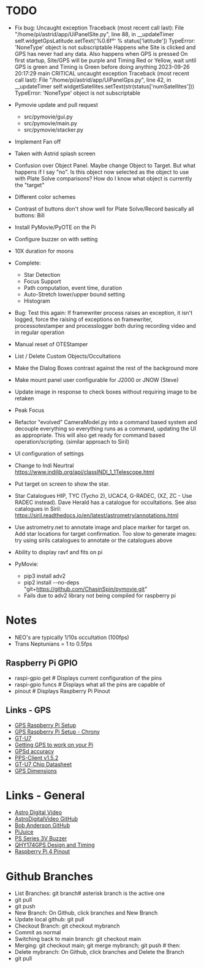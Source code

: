 # TODO

* Fix bug:
Uncaught exception
Traceback (most recent call last):
  File "/home/pi/astrid/app/UiPanelSite.py", line 88, in __updateTimer
    self.widgetGpsLatitude.setText('%0.6f°' % status['latitude'])
TypeError: 'NoneType' object is not subscriptable
Happens whe Site is clicked and GPS has never had any data.
Also happens when GPS is pressed
On first startup, Site/GPS will be purple and Timing Red or Yellow, wait until GPS is green and Timing is Green before doing anything
2023-09-26 20:17:29 main        CRITICAL uncaught exception
Traceback (most recent call last):
  File "/home/pi/astrid/app/UiPanelGps.py", line 42, in __updateTimer
    self.widgetSatellites.setText(str(status['numSatellites']))
TypeError: 'NoneType' object is not subscriptable

* Pymovie update and pull request
	* src/pymovie/gui.py
	* src/pymovie/main.py
	* src/pymovie/stacker.py
* Implement Fan off
* Taken with Astrid splash screen
* Confusion over Object Panel.  Maybe change Object to Target.  But what happens if I say "no".  Is this object now selected as the object to use with Plate Solve comparisons?  How do I know what object is currently the "target"
* Different color schemes
* Contrast of buttons don't show well for Plate Solve/Record basically all buttons: Bill
* Install PyMovie/PyOTE on the Pi
* Configure buzzer on with setting

* 10X duration for moons
* Complete:
	* Star Detection
	* Focus Support
	* Path computation, event time, duration
	* Auto-Stretch lower/upper bound setting
	* Histogram 
* Bug: Test this again: If framewriter process raises an exception, it isn't logged, force the raising of exceptions on framewriter, processotestamper and processlogger both during recording video and in regular operation
* Manual reset of OTEStamper
* List / Delete Custom Objects/Occultations
* Make the Dialog Boxes contrast against the rest of the background more
* Make mount panel user configurable for J2000 or JNOW (Steve)
* Update image in response to check boxes without requiring image to be retaken
* Peak Focus
* Refactor "evolved" CameraModel.py into a command based system and decouple everything so everything runs as a command, updating the UI as appropriate.  This will also get ready for command based operation/scripting. (similar approach to Siril)
* UI configuration of settings
* Change to Indi Neurtral https://www.indilib.org/api/classINDI_1_1Telescope.html
* Put target on screen to show the star.
* Star Catalogues HIP, TYC (Tycho 2), UCAC4, G-RADEC, (XZ, ZC - Use RADEC instead).  Dave Herald has a catalogue for occultations.  See also catalogues in Siril: https://siril.readthedocs.io/en/latest/astrometry/annotations.html
* Use astrometry.net to annotate image and place marker for target on. Add star locations for target confirmation. Too slow to generate images: try using sirils catalogues to annotate or the catalogues above
* Ability to display ravf and fits on pi

* PyMovie:
	* pip3 install adv2
	* pip2 install --no-deps "git+https://github.com/ChasinSpin/pymovie.git"
	* Fails due to adv2 library not being compiled for raspberry pi


# Notes

* NEO's are typically 1/10s occultation (100fps)
* Trans Neptunians = 1 to 0.5fps


## Raspberry Pi GPIO

* raspi-gpio get		# Displays current configuration of the pins
* raspi-gpio funcs	# Displays what all the pins are capable of
* pinout				# Displays Raspberry Pi Pinout

## Links - GPS

* [GPS Raspberry Pi Setup](https://www.youtube.com/watch?v=YfgX7qPeiqQ)
* [GPS Raspberry Pi Setup - Chrony](https://n4bfr.com/2020/04/raspberry-pi-with-chrony/2/)
* [GT-U7](https://x2robotics.ca/gt-u7-gps-module-compatible-neo-6m-stm32-with-eeprom-antenna-for-arduino)
* [Getting GPS to work on your Pi](https://area-51.blog/2012/06/18/getting-gps-to-work-on-a-raspberry-pi/)
* [GPSd accuracy](https://gpsd.gitlab.io/gpsd/gpsd-time-service-howto.html)
* [PPS-Client v1.5.2](https://github.com/rascol/Raspberry-Pi-PPS-Client)
* [GT-U7 Chip Datasheet](https://images-na.ssl-images-amazon.com/images/I/91tuvtrO2jL.pdf)
* [GPS Dimensions](https://www.aliexpress.com/item/32828958211.html)

# Links - General

* [Astro Digital Video](http://www.hristopavlov.net/adv/index.html)
* [AstroDigitalVideo GitHub](https://github.com/AstroDigitalVideo)
* [Bob Anderson GitHub](https://github.com/bob-anderson-ok)
* [PiJuice](https://github.com/PiSupply/PiJuice)
* [PS Series 3V Buzzer](https://www.jp.tdk.com/tefe02/ef532_ps.pdf)
* [QHY174GPS Design and Timing](https://www.qhyccd.com/wp-content/uploads/20210628792.pdf)
* [Raspberry Pi 4 Pinout](https://linuxhint.com/gpio-pinout-raspberry-pi/)

# Github Branches

* List Branches: git branch# asterisk branch is the active one
* git pull
* git push
* New Branch: On Github, click branches and New Branch 
* Update local github: git pull   
* Checkout Branch: git checkout mybranch
* Commit as normal
* Switching back to main branch:  git checkout main
* Merging:  git checkout main;  git merge mybranch; git push    # then:
* Delete mybranch:  On Github, click branches and Delete the Branch 
* git pull